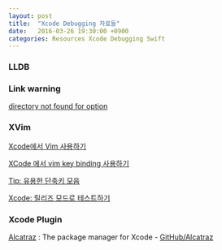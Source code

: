 ```yaml
---
layout: post
title:  "Xcode Debugging 자료들"
date:   2016-03-26 19:30:00 +0900
categories: Resources Xcode Debugging Swift
---
```


### LLDB

[^LLDB]: [The LLDB Debugger](http://lldb.llvm.org/symbols.html)

### Link warning

[directory not found for option](http://stackoverflow.com/questions/14912162/ld-warning-directory-not-found-for-option-deleting-derived-data-and-cleanin?lq=1)

### XVim

[Xcode에서 Vim 사용하기](http://blog.cahg.org/wp/?p=305)

[XCode 에서 vim key binding 사용하기](http://tech.scari.net/2012/07/xcode-vim-key-binding.html)

[Tip: 유용한 단축키 모음](http://kyejusung.com/2015/12/xcode-tip-유용한-단축키-모음/)

[Xcode: 릴리즈 모드로 테스트하기](http://seorenn.blogspot.kr/2014/12/xcode.html)

### Xcode Plugin

[Alcatraz](http://alcatraz.io) : The package manager for Xcode - [GitHub/Alcatraz](https://github.com/alcatraz/Alcatraz)